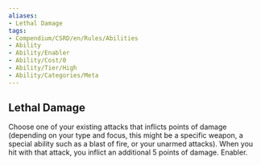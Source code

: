 ```yaml
---
aliases:
- Lethal Damage
tags:
- Compendium/CSRD/en/Rules/Abilities
- Ability
- Ability/Enabler
- Ability/Cost/0
- Ability/Tier/High
- Ability/Categories/Meta
---
```


  
## Lethal Damage  
Choose one of your existing attacks that inflicts points of damage (depending on your type and focus, this might be a specific weapon, a special ability such as a blast of fire, or your unarmed attacks). When you hit with that attack, you inflict an additional 5 points of damage. Enabler.